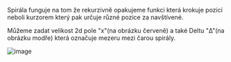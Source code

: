 Spirála funguje na tom že rekurzivně opakujeme funkci která krokuje pozicí neboli kurzorem který pak určuje různé pozice za navštívené.

Můžeme zadat velikost 2d pole "x"(na obrázku červeně) a také Deltu "Δ"(na obrázku modře) která označuje mezeru mezi čarou spirály.

![image](https://user-images.githubusercontent.com/97666898/190375864-e863c5e9-1afe-4dda-b251-207a78fa0c3a.png)
